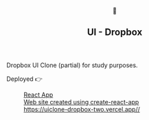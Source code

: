 </head><body><article id="e9c5865a-c014-4d17-9912-13986c60a8da" class="page sans"><header><div class="page-header-icon undefined"><span class="icon">🧬</span></div><h1 class="page-title">UI - Dropbox </h1></header><div class="page-body"><p id="bbd6d1e3-439d-4c83-ac7a-9c1bae8af676" class="">Dropbox UI Clone (partial) for study purposes.</p><p id="b9c002db-17e6-4e81-90e8-81421dd5bdb0" class=""><div>Deployed  👉 </p><figure id="d3c6ae65-0c92-410d-b247-e03b107778ec"><a href="https://valdielsonsiqueira-discord-react.netlify.app/" class="bookmark source"><div class="bookmark-info"><div class="bookmark-text"><div class="bookmark-title">React App</div><div class="bookmark-description">Web site created using create-react-app</div></div><div class="bookmark-href">https://uiclone-dropbox-two.vercel.app//</div></div></a></figure><p id="237bea95-aacc-4907-8173-eabb8f4225c0" class="">
</p></div></article></div></body></html>
